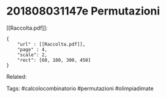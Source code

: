 # 201808031147e Permutazioni
[[Raccolta.pdf]]:
```pdf
{
	"url" : [[Raccolta.pdf]],
	"page" : 4,
	"scale": 2,
	"rect": [60, 180, 300, 450]
}
```

Related:

Tags:
	#calcolocombinatorio
	#permutazioni
	#olimpiadimate 